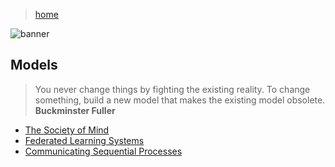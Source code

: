 > [home](../)

![banner](/computing/photos/banner.png)

## Models

> You never change things by fighting the existing reality.  To change something, build a new model that makes the existing model obsolete.  
> **Buckminster Fuller**

* [The Society of Mind](society)
* [Federated Learning Systems](federated)
* [Communicating Sequential Processes](csp)
